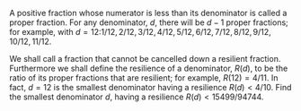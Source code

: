 A positive fraction whose numerator is less than its denominator is called a proper fraction.
For any denominator, $d$, there will be $d - 1$ proper fractions; for example, with $d = 12$:$1 / 12, 2 / 12, 3 / 12, 4 / 12, 5 / 12, 6 / 12, 7 / 12, 8 / 12, 9 / 12, 10 / 12, 11 / 12$.

We shall call a fraction that cannot be cancelled down a resilient fraction.
Furthermore we shall define the resilience of a denominator, $R(d)$, to be the ratio of its proper fractions that are resilient; for example, $R(12) = 4/11$.
In fact, $d = 12$ is the smallest denominator having a resilience $R(d) \lt 4/10$.
Find the smallest denominator $d$, having a resilience $R(d) \lt 15499/94744$.